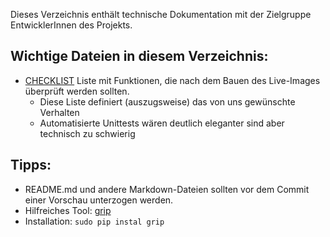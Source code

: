 Dieses Verzeichnis enthält technische Dokumentation mit der Zielgruppe EntwicklerInnen des Projekts.

## Wichtige Dateien in diesem Verzeichnis:
* [CHECKLIST](CHECKLIST.md) Liste mit Funktionen, die nach dem Bauen des Live-Images überprüft werden sollten.
  * Diese Liste definiert (auszugsweise) das von uns gewünschte Verhalten
  * Automatisierte Unittests wären deutlich eleganter sind aber technisch zu schwierig
  

## Tipps:
* README.md und andere Markdown-Dateien sollten vor dem Commit einer Vorschau unterzogen werden.
 * Hilfreiches Tool: [grip](https://github.com/joeyespo/grip)
 * Installation: `sudo pip instal grip`
 